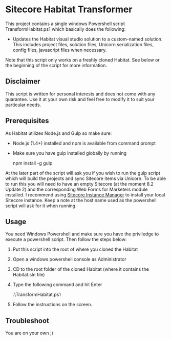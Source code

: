 # Sitecore Habitat Transformer

This project contains a single windows Powershell script TransformHabitat.ps1 which basically does the following:

* Updates the Habitat visual studio solution to a custom-named solution. This includes project files, solution files, Unicorn serialization files, config files, javascript files when necessary.

Note that this script only works on a freshly cloned Habitat. See below or the beginning of the script for more information.

## Disclaimer
This script is written for personal interests and does not come with any quarantee. Use it at your own risk and feel free to modify it to suit your particular needs.

## Prerequisites
As Habitat utilizes Node.js and Gulp so make sure:
* Node.js (1.4+) installed and npm is available from command prompt
* Make sure you have gulp installed globally by running 

    npm install -g gulp

At the later part of the script will ask you if you wish to run the gulp script which will build the projects and sync Sitecore items via Unicorn. To be able to run this you will need to have an empty Sitecore (at the moment 8.2 Update 2) and the corresponding Web Forms for Marketers module installed. I recommend using [Sitecore Instance Manager](https://github.com/Sitecore/Sitecore-Instance-Manager) to install your local Sitecore instance. Keep a note at the host name used as the powershell script will ask for it when running.

## Usage
You need Windows Powershell and make sure you have the priviledge to execute a powershell script. Then follow the steps below:

1. Put this script into the root of where you cloned the Habitat
2. Open a windows powershell console as Administrator
3. CD to the root folder of the cloned Habitat (where it contains the Habitat.sln file)
4. Type the following command and hit Enter

    .\TransformHabitat.ps1
    
5. Follow the instructions on the screen.

## Troubleshoot
You are on your own ;)
